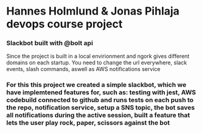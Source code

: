 # Hannes Holmlund & Jonas Pihlaja devops course project
### Slackbot built with @bolt api
Since the project is built in a local envirionment and ngork gives different domains on each startup. You need to change the url everywhere, slack events, slash commands, aswell as AWS notifications service
### For this this project we created a simple slackbot, which we have implemtened features for, such as: testing with jest, AWS codebuild connected to github and runs tests on each push to the repo, notification service, setup a SNS topic, the bot saves all notifications during the active session, built a feature that lets the user play rock, paper, scissors against the bot
